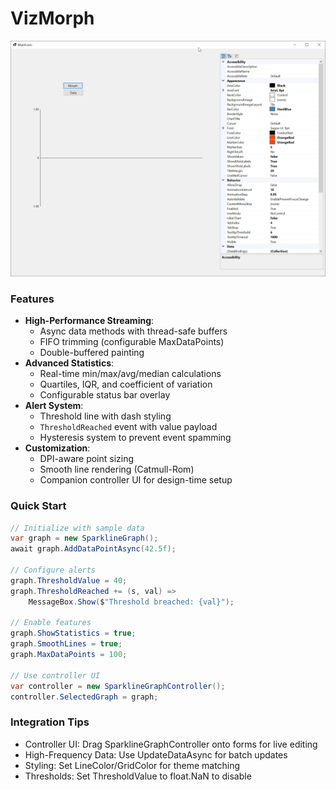 # VizMorph

![VizMorph](./.github/VizMorph.gif)

### Features
- **High-Performance Streaming**:
  - Async data methods with thread-safe buffers
  - FIFO trimming (configurable MaxDataPoints)
  - Double-buffered painting
- **Advanced Statistics**:
  - Real-time min/max/avg/median calculations
  - Quartiles, IQR, and coefficient of variation
  - Configurable status bar overlay
- **Alert System**:
  - Threshold line with dash styling
  - `ThresholdReached` event with value payload
  - Hysteresis system to prevent event spamming
- **Customization**:
  - DPI-aware point sizing
  - Smooth line rendering (Catmull-Rom)
  - Companion controller UI for design-time setup
 
### Quick Start

```csharp
// Initialize with sample data
var graph = new SparklineGraph();
await graph.AddDataPointAsync(42.5f);

// Configure alerts
graph.ThresholdValue = 40;
graph.ThresholdReached += (s, val) => 
    MessageBox.Show($"Threshold breached: {val}");

// Enable features
graph.ShowStatistics = true;
graph.SmoothLines = true;
graph.MaxDataPoints = 100;

// Use controller UI
var controller = new SparklineGraphController();
controller.SelectedGraph = graph;
```

### Integration Tips
- Controller UI: Drag SparklineGraphController onto forms for live editing
- High-Frequency Data: Use UpdateDataAsync for batch updates
- Styling: Set LineColor/GridColor for theme matching
- Thresholds: Set ThresholdValue to float.NaN to disable
